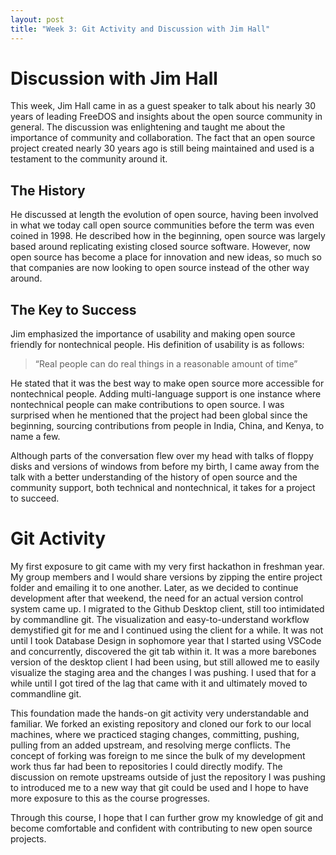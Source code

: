 ```yaml
---
layout: post
title: "Week 3: Git Activity and Discussion with Jim Hall"
---
```


# Discussion with Jim Hall
This week, Jim Hall came in as a guest speaker to talk about his nearly 30 years of leading FreeDOS and insights about the open source community in general. The discussion was enlightening and taught me about the importance of community and collaboration. The fact that an open source project created nearly 30 years ago is still being maintained and used is a testament to the community around it. 

## The History
He discussed at length the evolution of open source, having been involved in what we today call open source communities before the term was even coined in 1998. He described how in the beginning, open source was largely based around replicating existing closed source software. However, now open source has become a place for innovation and new ideas, so much so that companies are now looking to open source instead of the other way around.

## The Key to Success
Jim emphasized the importance of usability and making open source friendly for nontechnical people. His definition of usability is as follows: 

> “Real people can do real things in a reasonable amount of time” 

He stated that it was the best way to make open source more accessible for nontechnical people. Adding multi-language support is one instance where nontechnical people can make contributions to open source. I was surprised when he mentioned that the project had been global since the beginning, sourcing contributions from people in India, China, and Kenya, to name a few.

Although parts of the conversation flew over my head with talks of floppy disks and versions of windows from before my birth, I came away from the talk with a better understanding of the history of open source and the community support, both technical and nontechnical, it takes for a project to succeed.

# Git Activity
My first exposure to git came with my very first hackathon in freshman year. My group members and I would share versions by zipping the entire project folder and emailing it to one another. Later, as we decided to continue development after that weekend, the need for an actual version control system came up. I migrated to the Github Desktop client, still too intimidated by commandline git. The visualization and easy-to-understand workflow demystified git for me and I continued using the client for a while. It was not until I took Database Design in sophomore year that I started using VSCode and concurrently, discovered the git tab within it. It was a more barebones version of the desktop client I had been using, but still allowed me to easily visualize the staging area and the changes I was pushing. I used that for a while until I got tired of the lag that came with it and ultimately moved to commandline git. 

This foundation made the hands-on git activity very understandable and familiar. We forked an existing repository and cloned our fork to our local machines, where we practiced staging changes, committing, pushing, pulling from an added upstream, and resolving merge conflicts. The concept of forking was foreign to me since the bulk of my development work thus far had been to repositories I could directly modify. The discussion on remote upstreams outside of just the repository I was pushing to introduced me to a new way that git could be used and I hope to have more exposure to this as the course progresses.

Through this course, I hope that I can further grow my knowledge of git and become comfortable and confident with contributing to new open source projects.